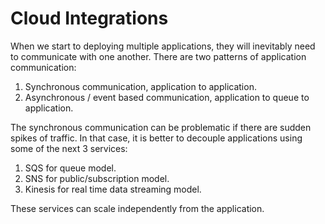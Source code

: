 Cloud Integrations
==================

When we start to deploying multiple applications, they will inevitably need to communicate with one another. There are two patterns of application communication:

1. Synchronous communication, application to application.
2. Asynchronous / event based communication, application to queue to application.

The synchronous communication can be problematic if there are sudden spikes of traffic. In that case, it is better to decouple applications using some of the next 3 services:

1. SQS for queue model.
2. SNS for public/subscription model.
3. Kinesis for real time data streaming model.

These services can scale independently from the application.
